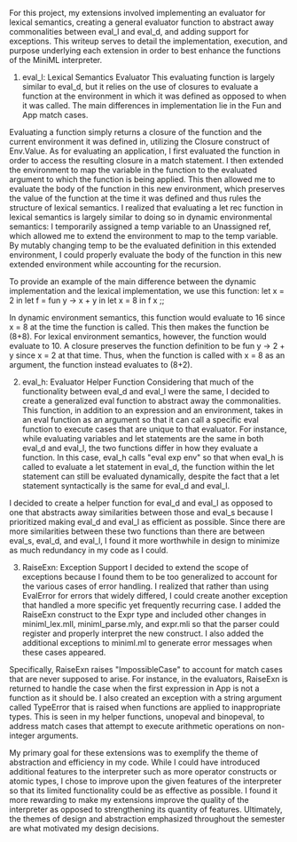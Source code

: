 For this project, my extensions involved implementing an evaluator for lexical
semantics, creating a general evaluator function to abstract away commonalities 
between eval_l and eval_d, and adding support for exceptions. This writeup 
serves to detail the implementation, execution, and purpose underlying each 
extension in order to best enhance the functions of the MiniML interpreter.

1) eval_l: Lexical Semantics Evaluator
This evaluating function is largely similar to eval_d, but it relies on the use of
closures to evaluate a function at the environment in which it was defined as opposed
to when it was called. The main differences in implementation lie in the Fun and App
match cases. 

Evaluating a function simply returns a closure of the function and the current 
environment it was defined in, utilizing the Closure construct of Env.Value. As for
evaluating an application, I first evaluated the function in order to access the
resulting closure in a match statement. I then extended the environment to map the
variable in the function to the evaluated argument to which the function is being
applied. This then allowed me to evaluate the body of the function in this new
environment, which preserves the value of the function at the time it was defined
and thus rules the structure of lexical semantics. I realized that evaluating a 
let rec function in lexical semantics is largely similar to doing so in dynamic
environmental semantics: I temporarily assigned a temp variable to an Unassigned
ref, which allowed me to extend the environment to map to the temp variable. By
mutably changing temp to be the evaluated definition in this extended environment,
I could properly evaluate the body of the function in this new extended environment
while accounting for the recursion.

To provide an example of the main difference between the dynamic implementation
and the lexical implementation, we use this function:
    let x = 2 in let f = fun y -> x + y in let x = 8 in f x ;;

In dynamic environment semantics, this function would evaluate to 16 since x = 8
at the time the function is called. This then makes the function be (8+8). For
lexical environment semantics, however, the function would evaluate to 10. A 
closure preserves the function definition to be fun y -> 2 + y since x = 2 at 
that time. Thus, when the function is called with x = 8 as an argument, the 
function instead evaluates to (8+2).

2) eval_h: Evaluator Helper Function
Considering that much of the functionality between eval_d and eval_l were the
same, I decided to create a generalized eval function to abstract away the
commonalities. This function, in addition to an expression and an environment,
takes in an eval function as an argument so that it can call a specific eval
function to execute cases that are unique to that evaluator. For instance,
while evaluating variables and let statements are the same in both eval_d and
eval_l, the two functions differ in how they evaluate a function. In this case,
eval_h calls "eval exp env" so that when eval_h is called to evaluate a let
statement in eval_d, the function within the let statement can still be
evaluated dynamically, despite the fact that a let statement syntactically is
the same for eval_d and eval_l.

I decided to create a helper function for eval_d and eval_l as opposed to one
that abstracts away similarities between those and eval_s because I prioritized
making eval_d and eval_l as efficient as possible. Since there are more similarities
between these two functions than there are between eval_s, eval_d, and eval_l,
I found it more worthwhile in design to minimize as much redundancy in my code
as I could.

3) RaiseExn: Exception Support
I decided to extend the scope of exceptions because I found them to be too
generalized to account for the various cases of error handling. I realized that
rather than using EvalError for errors that widely differed, I could create
another exception that handled a more specific yet frequently recurring case.
I added the RaiseExn construct to the Expr type and included other changes in
miniml_lex.mll, miniml_parse.mly, and expr.mli so that the parser could
register and properly interpret the new construct. I also added the additional
exceptions to miniml.ml to generate error messages when these cases appeared.

Specifically, RaiseExn raises "ImpossibleCase" to account for match cases that
are never supposed to arise. For instance, in the evaluators, RaiseExn is 
returned to handle the case when the first expression in App is not a function
as it should be. I also created an exception with a string argument called
TypeError that is raised when functions are applied to inappropriate types.
This is seen in my helper functions, unopeval and binopeval, to address match
cases that attempt to execute arithmetic operations on non-integer arguments.

My primary goal for these extensions was to exemplify the theme of abstraction
and efficiency in my code. While I could have introduced additional features
to the interpreter such as more operator constructs or atomic types, I chose
to improve upon the given features of the interpreter so that its limited
functionality could be as effective as possible. I found it more rewarding to
make my extensions improve the quality of the interpreter as opposed to
strengthening its quantity of features. Ultimately, the themes of design and
abstraction emphasized throughout the semester are what motivated my design
decisions.